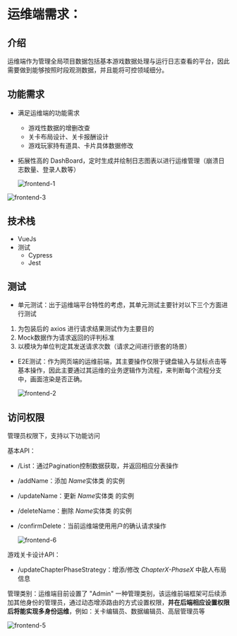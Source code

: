 # **运维端需求**：

## 介绍

运维端作为管理全局项目数据包括基本游戏数据处理与运行日志查看的平台，因此需要做到能够按照时段观测数据，并且能将可控领域细分。

## 功能需求	

+ 满足运维端的功能需求
  + 游戏性数据的增删改查
  + 关卡布局设计、关卡报酬设计
  + 游戏玩家持有道具、卡片具体数据修改
  
  
  
+ 拓展性高的 DashBoard，定时生成并绘制日志图表以进行运维管理（崩溃日志数量、登录人数等）

  ![frontend-1](B:\Edward\Study\GitHub\CardGame\doc\frontend-1.png)

![frontend-3](B:\Edward\Study\GitHub\CardGame\doc\frontend-3.png)

## 技术栈

+ VueJs
+ 测试
  + Cypress
  + Jest

## 测试

+ 单元测试：出于运维端平台特性的考虑，其单元测试主要针对以下三个方面进行测试

1. 为包装后的 axios 进行请求结果测试作为主要目的
2. Mock数据作为请求返回的评判标准
3. 以模块为单位判定其发送请求次数（请求之间进行嵌套的场景）

+ E2E测试：作为网页端的运维前端，其主要操作仅限于键盘输入与鼠标点击等基本操作，因此主要通过其运维的业务逻辑作为流程，来判断每个流程分支中，画面渲染是否正确。

  ![frontend-2](B:\Edward\Study\GitHub\CardGame\doc\frontend-2.png)

## 访问权限

管理员权限下，支持以下功能访问

基本API：

+ /List：通过Pagination控制数据获取，并返回相应分表操作

+ /addName：添加 *Name*实体类 的实例

+ /updateName：更新 *Name*实体类 的实例

+ /deleteName：删除 *Name*实体类 的实例

+ /confirmDelete：当前运维端使用用户的确认请求操作

  ![frontend-6](B:\Edward\Study\GitHub\CardGame\doc\frontend-6.png)

游戏关卡设计API：

+ /updateChapterPhaseStrategy：增添/修改 *ChapterX-PhaseX* 中敌人布局信息

管理类别：运维端目前设置了 "Admin" 一种管理类别，该运维前端框架可后续添加其他身份的管理员，通过动态增添路由的方式设置权限，**并在后端相应设置权限后将能实现多身份运维**，例如：关卡编辑员、数据编辑员、高层管理员等

![frontend-5](B:\Edward\Study\GitHub\CardGame\doc\frontend-5.png)